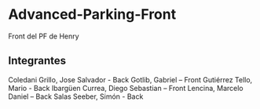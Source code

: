 # Advanced-Parking-Front

Front del PF de Henry

## Integrantes

Coledani Grillo, Jose Salvador - Back
Gotlib, Gabriel – Front
Gutiérrez Tello, Mario - Back
Ibargüen Currea, Diego Sebastian – Front
Lencina, Marcelo Daniel – Back
Salas Seeber, Simón - Back
